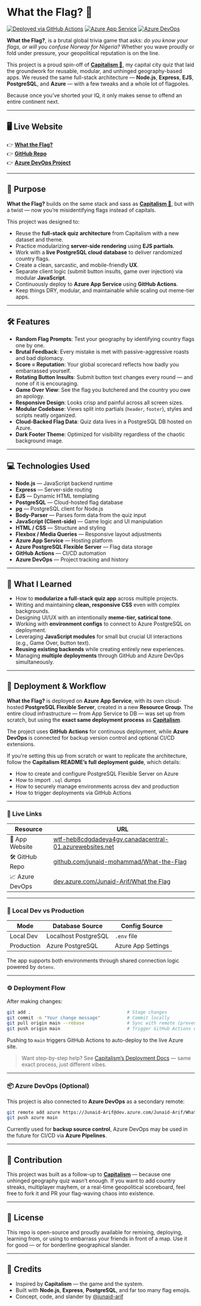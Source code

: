 # What the Flag? 🚩

[![Deployed via GitHub Actions](https://img.shields.io/badge/Deployed%20via-GitHub%20Actions-blue?logo=github)](https://github.com/junaid-mohammad/What-the-Flag)
[![Azure App Service](https://img.shields.io/badge/Hosted%20on-Azure%20App%20Service-brightgreen)](https://wtf-heb8cdgdadeya4gv.canadacentral-01.azurewebsites.net/)
[![Azure DevOps](https://img.shields.io/badge/Tracked%20in-Azure%20DevOps-blue)](https://dev.azure.com/Junaid-Arif/What%20the%20Flag)

**What the Flag?**, is a brutal global trivia game that asks: _do you know your flags, or will you confuse Norway for Nigeria?_ Whether you wave proudly or fold under pressure, your geopolitical reputation is on the line.

This project is a proud spin-off of [**Capitalism 🦈**](https://github.com/junaid-mohammad/Capitalism), my capital city quiz that laid the groundwork for reusable, modular, and unhinged geography-based apps. We reused the same full-stack architecture — **Node.js**, **Express**, **EJS**, **PostgreSQL**, and **Azure** — with a few tweaks and a whole lot of flagpoles.

Because once you’ve shorted your IQ, it only makes sense to offend an entire continent next.

---

## 🖥️ Live Website

👉 **[What the Flag?](https://wtf-heb8cdgdadeya4gv.canadacentral-01.azurewebsites.net/)**  
👉 **[GitHub Repo](https://github.com/junaid-mohammad/What-the-Flag)**  
👉 **[Azure DevOps Project](https://dev.azure.com/Junaid-Arif/What%20the%20Flag)**

---

## 🎯 Purpose

**What the Flag?** builds on the same stack and sass as [**Capitalism 🦈**](https://github.com/junaid-mohammad/Capitalism), but with a twist — now you’re misidentifying flags instead of capitals.

This project was designed to:

- Reuse the **full-stack quiz architecture** from Capitalism with a new dataset and theme.
- Practice modularizing **server-side rendering** using **EJS partials**.
- Work with a **live PostgreSQL cloud database** to deliver randomized country flags.
- Create a clean, sarcastic, and mobile-friendly **UX**.
- Separate client logic (submit button insults, game over injection) via modular **JavaScript**.
- Continuously deploy to **Azure App Service** using **GitHub Actions**.
- Keep things DRY, modular, and maintainable while scaling out meme-tier apps.

---

## 🛠️ Features

- **Random Flag Prompts**: Test your geography by identifying country flags one by one.
- **Brutal Feedback**: Every mistake is met with passive-aggressive roasts and bad diplomacy.
- **Score = Reputation**: Your global scorecard reflects how badly you embarrassed yourself.
- **Rotating Button Insults**: Submit button text changes every round — and none of it is encouraging.
- **Game Over View**: See the flag you butchered and the country you owe an apology.
- **Responsive Design**: Looks crisp and painful across all screen sizes.
- **Modular Codebase**: Views split into partials (`header`, `footer`), styles and scripts neatly organized.
- **Cloud-Backed Flag Data**: Quiz data lives in a PostgreSQL DB hosted on Azure.
- **Dark Footer Theme**: Optimized for visibility regardless of the chaotic background image.

---

## 💻 Technologies Used

- **Node.js** — JavaScript backend runtime
- **Express** — Server-side routing
- **EJS** — Dynamic HTML templating
- **PostgreSQL** — Cloud-hosted flag database
- **pg** — PostgreSQL client for Node.js
- **Body-Parser** — Parses form data from the quiz input
- **JavaScript (Client-side)** — Game logic and UI manipulation
- **HTML / CSS** — Structure and styling
- **Flexbox / Media Queries** — Responsive layout adjustments
- **Azure App Service** — Hosting platform
- **Azure PostgreSQL Flexible Server** — Flag data storage
- **GitHub Actions** — CI/CD automation
- **Azure DevOps** — Project tracking and history

---

## 🧠 What I Learned

- How to **modularize a full-stack quiz app** across multiple projects.
- Writing and maintaining **clean, responsive CSS** even with complex backgrounds.
- Designing UI/UX with an intentionally **meme-tier, satirical tone**.
- Working with **environment configs** to connect to Azure PostgreSQL on deployment.
- Leveraging **JavaScript modules** for small but crucial UI interactions (e.g., Game Over, button text).
- **Reusing existing backends** while creating entirely new experiences.
- Managing **multiple deployments** through GitHub and Azure DevOps simultaneously.

---

## 🚀 Deployment & Workflow

**What the Flag?** is deployed on **Azure App Service**, with its own cloud-hosted **PostgreSQL Flexible Server**, created in a new **Resource Group**. The entire cloud infrastructure — from App Service to DB — was set up from scratch, but using the **exact same deployment process** as [**Capitalism**](https://github.com/junaid-mohammad/Capitalism).

The project uses **GitHub Actions** for continuous deployment, while **Azure DevOps** is connected for backup version control and optional CI/CD extensions.

If you're setting this up from scratch or want to replicate the architecture, follow the **Capitalism README’s full deployment guide**, which details:

- How to create and configure PostgreSQL Flexible Server on Azure
- How to import `.sql` dumps
- How to securely manage environments across dev and production
- How to trigger deployments via GitHub Actions

---

### 🔗 Live Links

| Resource        | URL                                                                                                                         |
| --------------- | --------------------------------------------------------------------------------------------------------------------------- |
| 🚩 App Website  | [wtf-heb8cdgdadeya4gv.canadacentral-01.azurewebsites.net](https://wtf-heb8cdgdadeya4gv.canadacentral-01.azurewebsites.net/) |
| 🛠 GitHub Repo   | [github.com/junaid-mohammad/What-the-Flag](https://github.com/junaid-mohammad/What-the-Flag)                                |
| 📈 Azure DevOps | [dev.azure.com/Junaid-Arif/What the Flag](https://dev.azure.com/Junaid-Arif/What%20the%20Flag)                              |

---

### 🧪 Local Dev vs Production

| Mode       | Database Source      | Config Source      |
| ---------- | -------------------- | ------------------ |
| Local Dev  | Localhost PostgreSQL | `.env` file        |
| Production | Azure PostgreSQL     | Azure App Settings |

The app supports both environments through shared connection logic powered by `dotenv`.

---

### ⚙️ Deployment Flow

After making changes:

```bash
git add .                                    # Stage changes
git commit -m "Your change message"          # Commit locally
git pull origin main --rebase                # Sync with remote (prevent conflicts)
git push origin main                         # Trigger GitHub Actions deployment
```

Pushing to `main` triggers GitHub Actions to auto-deploy to the live Azure site.

> Want step-by-step help? See [Capitalism’s Deployment Docs](https://github.com/junaid-mohammad/Capitalism#-deployment--workflow) — same exact process, just different vibes.

---

### 📦 Azure DevOps (Optional)

This project is also connected to **Azure DevOps** as a secondary remote:

```bash
git remote add azure https://Junaid-Arif@dev.azure.com/Junaid-Arif/What%20the%20Flag/_git/What%20the%20Flag
git push azure main
```

Currently used for **backup source control**, Azure DevOps may be used in the future for CI/CD via **Azure Pipelines**.

---

## 🤝 Contribution

This project was built as a follow-up to [**Capitalism**](https://github.com/junaid-mohammad/Capitalism) — because one unhinged geography quiz wasn’t enough. If you want to add country streaks, multiplayer mayhem, or a real-time geopolitical scoreboard, feel free to fork it and PR your flag-waving chaos into existence.

---

## 📄 License

This repo is open-source and proudly available for remixing, deploying, learning from, or using to embarrass your friends in front of a map. Use it for good — or for borderline geographical slander.

---

## 🔗 Credits

- Inspired by **Capitalism** — the game and the system.
- Built with **Node.js**, **Express**, **PostgreSQL**, and far too many flag emojis.
- Concept, code, and slander by [@junaid-arif](https://github.com/junaid-mohammad)
